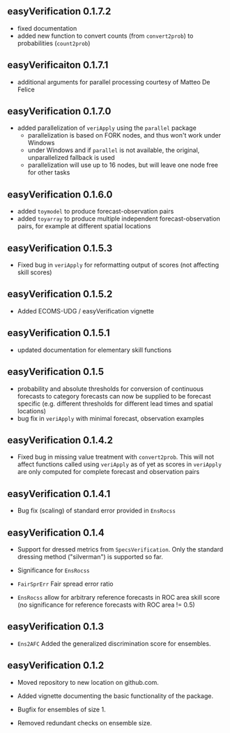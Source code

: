 ## easyVerification 0.1.7.2

* fixed documentation
* added new function to convert counts (from `convert2prob`) to probabilities (`count2prob`)

## easyVerificaiton 0.1.7.1

* additional arguments for parallel processing courtesy of Matteo De Felice

## easyVerification 0.1.7.0

* added parallelization of `veriApply` using the `parallel` package
  * parallelization is based on FORK nodes, and thus won't work under Windows
  * under Windows and if `parallel` is not available, the original, unparallelized fallback is used
  * parallelization will use up to 16 nodes, but will leave one node free for other tasks

## easyVerification 0.1.6.0

* added `toymodel` to produce forecast-observation pairs
* added `toyarray` to produce multiple independent forecast-observation pairs, for example at different spatial locations

## easyVerification 0.1.5.3

* Fixed bug in `veriApply` for reformatting output of scores (not affecting skill scores)

## easyVerification 0.1.5.2

* Added ECOMS-UDG / easyVerification vignette

## easyVerification 0.1.5.1

* updated documentation for elementary skill functions

## easyVerification 0.1.5

* probability and absolute thresholds for conversion of continuous forecasts to category forecasts can now be supplied to be forecast specific (e.g. different thresholds for different lead times and spatial locations)
* bug fix in `veriApply` with minimal forecast, observation examples

## easyVerification 0.1.4.2

* Fixed bug in missing value treatment with `convert2prob`. This will not affect functions called using `veriApply` as of yet as scores in `veriApply` are only computed for complete forecast and observation pairs

## easyVerification 0.1.4.1

* Bug fix (scaling) of standard error provided in `EnsRocss`

## easyVerification 0.1.4

* Support for dressed metrics from `SpecsVerification`. Only the standard dressing method ("silverman") is supported so far.

* Significance for `EnsRocss`

* `FairSprErr` Fair spread error ratio

* `EnsRocss` allow for arbitrary reference forecasts in ROC area skill score (no significance for reference forecasts with ROC area != 0.5)

## easyVerification 0.1.3

* `Ens2AFC` Added the generalized discrimination score for ensembles.

## easyVerification 0.1.2

* Moved repository to new location on github.com.

* Added vignette documenting the basic functionality of the package.

* Bugfix for ensembles of size 1.

* Removed redundant checks on ensemble size.
